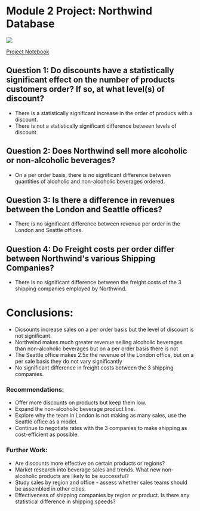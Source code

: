
# Module 2 Project: Northwind Database


<img src='Northwind_ERD.png'>

[Project Notebook](ProjectNotebook.ipynb)


## Question 1: Do discounts have a statistically significant effect on the number of products customers order? If so, at what level(s) of discount?
 - There is a statistically significant increase in the order of producs with a discount. 
 - There is not a statistically significant difference between levels of discount.
        
        
## Question 2: Does Northwind sell more alcoholic or non-alcoholic beverages?

 - On a per order basis, there is no significant difference between quantities of alcoholic and non-alcoholic beverages ordered.


## Question 3:  Is there a difference in revenues between the London and Seattle offices?

 - There is no significant difference between revenue per order in the London and Seattle offices.
        

## Question 4:  Do Freight costs per order differ between Northwind's various Shipping Companies?

 - There is no significant difference between the freight costs of the 3 shipping companies employed by Northwind. 
 
 
# Conclusions:
 - Dicsounts increase sales on a per order basis but the level of discount is not significant.
 - Northwind makes much greater revenue selling alcoholic beverages than non-alcoholic beverages but on a per order basis there is not
 - The Seattle office makes 2.5x the revenue of the London office, but on a per sale basis they do not vary significantly
 - No significant difference in freight costs between the 3 shipping companies.

### Recommendations:
 - Offer more discounts on products but keep them low.
 - Expand the non-alcoholic beverage product line.
 - Explore why the team in London is not making as many sales, use the Seattle office as a model.
 - Continue to negotiate rates with the 3 companies to make shipping as cost-efficient as possible.

### Further Work:
 - Are discounts more effective on certain products or regions?
 - Market research into beverage sales and trends. What new non-alcoholic products are likely to be successful?
 - Study sales by region and office - assess whether sales teams should be assembled in other cities.
 - Effectiveness of shipping companies by region or product. Is there any statistical difference in shipping speeds?

